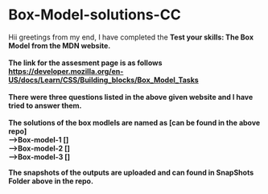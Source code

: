 # Box-Model-solutions-CC

Hii greetings from my end, I have completed the <b>Test your skills: The Box Model<b> from the MDN website.
 \
 \
The link for the assesment page is as follows\
https://developer.mozilla.org/en-US/docs/Learn/CSS/Building_blocks/Box_Model_Tasks
 \
 \
 There were three questions listed in the above given website and I have tried to answer them.
 \
 \
 The solutions of the box modlels are named as [can be found in the above repo]
 \
 -->Box-model-1 []
 \
 -->Box-model-2 []
 \
 -->Box-model-3 []
 
The snapshots of the outputs are uploaded and can found in <b> SnapShots <b> Folder above in the repo.
   
 
